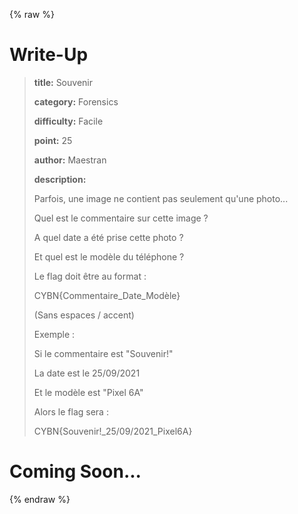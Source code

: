 
{% raw %}
# Write-Up
> **title:** Souvenir
>
> **category:** Forensics
>
> **difficulty:** Facile
>
> **point:** 25
>
> **author:** Maestran
>
> **description:**
>
> Parfois, une image ne contient pas seulement qu'une photo...
>
> Quel est le commentaire sur cette image ?  
>
> A quel date a été prise cette photo ?  
>
> Et quel est le modèle du téléphone ?  
>
> 
>
> Le flag doit être au format :
>
> CYBN{Commentaire_Date_Modèle}
>
> (Sans espaces / accent)
>
> Exemple :
>
> Si le commentaire est "Souvenir!"  
>
> La date est le 25/09/2021  
>
> Et le modèle est "Pixel 6A"  
>
> Alors le flag sera :  
>
> CYBN{Souvenir!_25/09/2021_Pixel6A}
>
> 


# Coming Soon...

{% endraw %}
